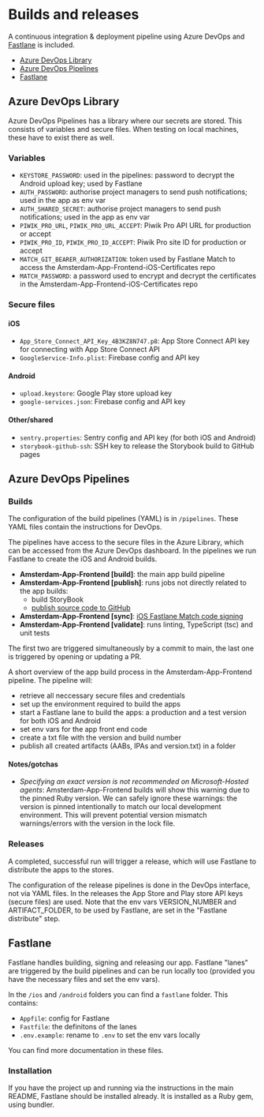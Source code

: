 # Builds and releases

A continuous integration & deployment pipeline using Azure DevOps and [Fastlane](https://fastlane.tools/) is included.

- [Azure DevOps Library](#azure-devops-library)
- [Azure DevOps Pipelines](#azure-devops-pipelines)
- [Fastlane](#fastlane)

## Azure DevOps Library

Azure DevOps Pipelines has a library where our secrets are stored. This consists of variables and secure files. When testing on local machines, these have to exist there as well.

### Variables

- `KEYSTORE_PASSWORD`: used in the pipelines: password to decrypt the Android upload key; used by Fastlane
- `AUTH_PASSWORD`: authorise project managers to send push notifications; used in the app as env var
- `AUTH_SHARED_SECRET`: authorise project managers to send push notifications; used in the app as env var
- `PIWIK_PRO_URL`, `PIWIK_PRO_URL_ACCEPT`: Piwik Pro API URL for production or accept
- `PIWIK_PRO_ID`, `PIWIK_PRO_ID_ACCEPT`: Piwik Pro site ID for production or accept
- `MATCH_GIT_BEARER_AUTHORIZATION`: token used by Fastlane Match to access the Amsterdam-App-Frontend-iOS-Certificates repo
- `MATCH_PASSWORD`: a password used to encrypt and decrypt the certificates in the Amsterdam-App-Frontend-iOS-Certificates repo

### Secure files

#### iOS

- `App_Store_Connect_API_Key_4B3KZ8N747.p8`: App Store Connect API key for connecting with App Store Connect API
- `GoogleService-Info.plist`: Firebase config and API key

#### Android

- `upload.keystore`: Google Play store upload key
- `google-services.json`: Firebase config and API key

#### Other/shared

- `sentry.properties`: Sentry config and API key (for both iOS and Android)
- `storybook-github-ssh`: SSH key to release the Storybook build to GitHub pages

## Azure DevOps Pipelines

### Builds

The configuration of the build pipelines (YAML) is in `/pipelines`. These YAML files contain the instructions for DevOps.

The pipelines have access to the secure files in the Azure Library, which can be accessed from the Azure DevOps dashboard. In the pipelines we run Fastlane to create the iOS and Android builds.

- **Amsterdam-App-Frontend [build]**: the main app build pipeline
- **Amsterdam-App-Frontend [publish]**: runs jobs not directly related to the app builds:
  - build StoryBook
  - [publish source code to GitHub](./push-code-to-github.md)
- **Amsterdam-App-Frontend [sync]**: [iOS Fastlane Match code signing](./ios-signing.md)
- **Amsterdam-App-Frontend [validate]**: runs linting, TypeScript (tsc) and unit tests

The first two are triggered simultaneously by a commit to main, the last one is triggered by opening or updating a PR.

A short overview of the app build process in the Amsterdam-App-Frontend pipeline. The pipeline will:

- retrieve all neccessary secure files and credentials
- set up the environment required to build the apps
- start a Fastlane lane to build the apps: a production and a test version for both iOS and Android
- set env vars for the app front end code
- create a txt file with the version and build number
- publish all created artifacts (AABs, IPAs and version.txt) in a folder

#### Notes/gotchas

- *Specifying an exact version is not recommended on Microsoft-Hosted agents*: Amsterdam-App-Frontend builds will show this warning due to the pinned Ruby version. We can safely ignore these warnings: the version is pinned intentionally to match our local development environment. This will prevent potential version mismatch warnings/errors with the version in the lock file.

### Releases

A completed, successful run will trigger a release, which will use Fastlane to distribute the apps to the stores.

The configuration of the release pipelines is done in the DevOps interface, not via YAML files. In the releases the App Store and Play store API keys (secure files) are used. Note that the env vars VERSION_NUMBER and ARTIFACT_FOLDER, to be used by Fastlane, are set in the "Fastlane distribute" step.

## Fastlane

Fastlane handles building, signing and releasing our app. Fastlane "lanes" are triggered by the build pipelines and can be run locally too (provided you have the necessary files and set the env vars).

In the `/ios` and `/android` folders you can find a `fastlane` folder. This contains:

- `Appfile`: config for Fastlane
- `Fastfile`: the definitons of the lanes
- `.env.example`: rename to `.env` to set the env vars locally

You can find more documentation in these files.

### Installation

If you have the project up and running via the instructions in the main README, Fastlane should be installed already. It is installed as a Ruby gem, using bundler.
